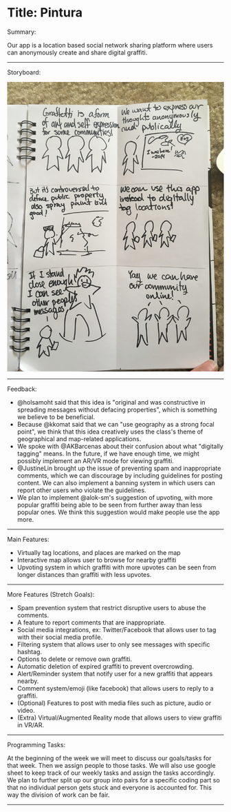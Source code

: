 # Title: Pintura


Summary:

Our app is a location based social network sharing platform where users can anonymously create and share digital graffiti. 

---------


Storyboard:

![alt tag](images/graffitiConnie.JPG)

---------


Feedback:

- @holsamoht said that this idea is "original and was constructive in spreading messages without defacing properties", which is something we believe to be beneficial.
- Because @kkomat said that we can "use geography as a strong focal point", we think that this idea creatively uses the class's theme of geographical and map-related applications.
- We spoke with @AKBarcenas about their confusion about what "digitally tagging" means. In the future, if we have enough time, we might possibly implement an AR/VR mode for viewing graffiti.
- @JustineLin brought up the issue of preventing spam and inappropriate comments, which we can discourage by including guidelines for posting content. We can also implement a banning system in which users can report other users who violate the guidelines.
- We plan to implement @alok-sm's suggestion of upvoting, with more popular graffiti being able to be seen from further away than less popular ones. We think this suggestion would make people use the app more.

---------


Main Features:

- Virtually tag locations, and places are marked on the map
- Interactive map allows user to browse for nearby graffiti
- Upvoting system in which graffiti with more upvotes can be seen from longer distances than graffiti with less upvotes.

---------

More Features (Stretch Goals):

- Spam prevention system that restrict disruptive users to abuse the comments.
- A feature to report comments that are inappropriate.
- Social media integrations, ex: Twitter/Facebook that allows user to tag with their social media profile.
- Filtering system that allows user to only see messages with specific hashtag.
- Options to delete or remove own graffiti.
- Automatic deletion of expired graffiti to prevent overcrowding.
- Alert/Reminder system that notify user for a new graffiti that appears nearby.
- Comment system/emoji (like facebook) that allows users to reply to a graffiti.
- (Optional) Features to post with media files such as picture, audio or video.
- (Extra) Virtual/Augmented Reality mode that allows users to view graffiti in VR/AR.

---------


Programming Tasks:

At the beginning of the week we will meet to discuss our goals/tasks for that week. Then we assign people to those tasks. We will also use google sheet to keep track of our weekly tasks and assign the tasks accordingly. We plan to further split up our group into pairs for a specific coding part so that no individual person gets stuck and everyone is accounted for. This way the division of work can be fair. 

---------
